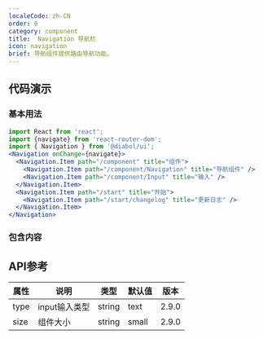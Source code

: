 ```yaml
---
localeCode: zh-CN
order: 0
category: component
title:  Navigation 导航栏 
icon: navigation
brief: 导航组件提供路由导航功能。
---
```


## 代码演示

### 基本用法

```jsx live=true
import React from 'react';
import {navigate} from 'react-router-dom';
import { Navigation } from '@diabol/ui';
<Navigation onChange={navigate}>
  <Navigation.Item path="/component" title="组件">
    <Navigation.Item path="/component/Navigation" title="导航组件" />
    <Navigation.Item path="/component/Input" title="输入" />
  </Navigation.Item>
  <Navigation.Item path="/start" title="开始">
    <Navigation.Item path="/start/changelog" title="更新日志" />
  </Navigation.Item>
</Navigation>
```

### 包含内容


## API参考

| 属性       | 说明                                   | 类型             | 默认值   | 版本 |
|-----------|----------------------------------------|-----------------|---------|--------- |
| type      | input输入类型                           | string          | text    |2.9.0 |
| size      | 组件大小                                | string          | small   | 2.9.0 |
